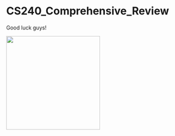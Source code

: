 # CS240_Comprehensive_Review
Good luck guys!

<img src="https://media.giphy.com/media/BzyTuYCmvSORqs1ABM/giphy.gif" width="250" height="250" />
